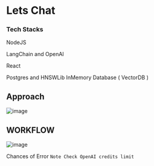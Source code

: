 # Lets Chat

### Tech Stacks
NodeJS

LangChain and OpenAI

React

Postgres and HNSWLib InMemory Database ( VectorDB ) 



## Approach

![image](https://github.com/user-attachments/assets/ab6ba137-177f-4fc3-92c6-ea2ea0be40ef)

## WORKFLOW

![image](https://github.com/user-attachments/assets/e30c5a54-6d59-4e7f-9689-2fd28aa9b741)



Chances of Error
``` Note Check OpenAI credits limit ```
